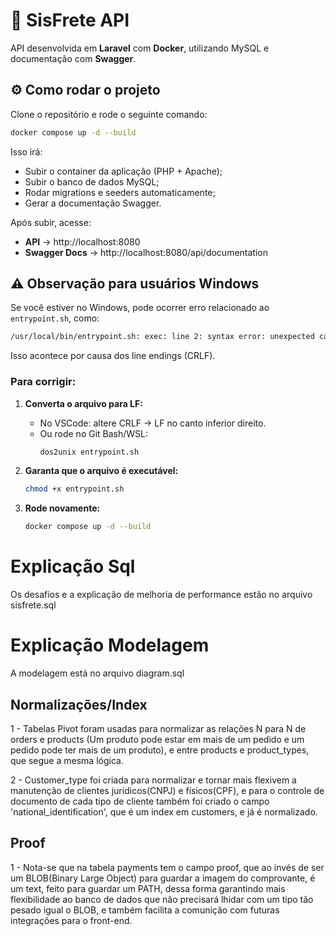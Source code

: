# 🚀 SisFrete API

API desenvolvida em **Laravel** com **Docker**, utilizando MySQL e documentação com **Swagger**.

## ⚙️ Como rodar o projeto

Clone o repositório e rode o seguinte comando:

```bash
docker compose up -d --build
```

Isso irá:

- Subir o container da aplicação (PHP + Apache);
- Subir o banco de dados MySQL;
- Rodar migrations e seeders automaticamente;
- Gerar a documentação Swagger.

Após subir, acesse:

- **API** → http://localhost:8080
- **Swagger Docs** → http://localhost:8080/api/documentation

## ⚠️ Observação para usuários Windows

Se você estiver no Windows, pode ocorrer erro relacionado ao `entrypoint.sh`, como:

```bash
/usr/local/bin/entrypoint.sh: exec: line 2: syntax error: unexpected carriage return
```

Isso acontece por causa dos line endings (CRLF).

### Para corrigir:

1. **Converta o arquivo para LF:**
   - No VSCode: altere CRLF → LF no canto inferior direito.
   - Ou rode no Git Bash/WSL:
     ```bash
     dos2unix entrypoint.sh
     ```

2. **Garanta que o arquivo é executável:**
   ```bash
   chmod +x entrypoint.sh
   ```

3. **Rode novamente:**
   ```bash
   docker compose up -d --build
   ```

# Explicação Sql

Os desafios e a explicação de melhoria de performance estão no arquivo sisfrete.sql

# Explicação Modelagem

A modelagem está no arquivo diagram.sql

## Normalizações/Index
   1 - Tabelas Pivot foram usadas para normalizar as relações N para N de orders e products (Um produto pode estar em mais de um pedido e um pedido pode ter mais de um produto), e entre products e product_types, que segue a mesma lógica.
   
   2 - Customer_type foi criada para normalizar e tornar mais flexivem a manutenção de clientes juridicos(CNPJ) e físicos(CPF), e para o controle de documento de cada tipo de cliente também foi criado o campo 'national_identification', que é um index em customers, e já é normalizado.

## Proof
   1 - Nota-se que na tabela payments tem o campo proof, que ao invés de ser um BLOB(Binary Large Object) para guardar a imagem do comprovante, é um text, feito para guardar um PATH, dessa forma garantindo mais flexibilidade ao banco de dados que não precisará lhidar com um tipo tão pesado igual o BLOB, e também facilita a comunição com futuras integrações para o front-end.


